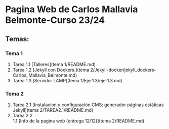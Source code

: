 # Pagina Web de Carlos Mallavia Belmonte-Curso 23/24

## Temas:

### Tema 1
1. Tarea 1.1 [Talleres](tema 1/README.md)
2. Tarea 1.2 [Jekyll con Dockers.](tema 2/Jekyll-docker/jekyll_dockers-Carlos_Mallavia_Belmonte.md)
3. Tarea 1.3 [Servidor LAMP](tema 1/Ejer1.3/ejer1.3.md)



### Tema 2
 1. Tarea 2.1 [Instalacion y configuración CMS: generador páginas estáticas Jekyll](tema 2/TAREA2.1/README.md)  
 2. Tarea 2.2    
 1.1 [Info de la pagina web (entrega 12/12)](tema 2/README.md)

 
